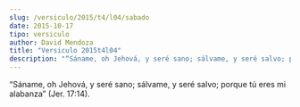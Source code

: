 ```yaml
---
slug: /versiculo/2015/t4/l04/sabado
date: 2015-10-17
tipo: versiculo
author: David Mendoza
title: "Versiculo 2015t4l04"
description: "“Sáname, oh Jehová, y seré sano; sálvame, y seré salvo; porque tú eres mi alabanza” (Jer. 17:14)."
---
```


“Sáname, oh Jehová, y seré sano; sálvame, y seré salvo; porque tú eres mi alabanza” (Jer. 17:14).

